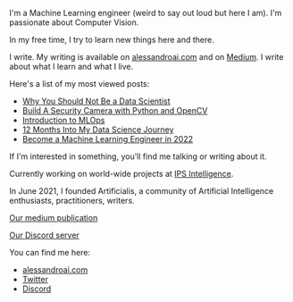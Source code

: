 
I'm a Machine Learning engineer (weird to say out loud but here I am).
I'm passionate about Computer Vision.

In my free time, I try to learn new things here and there.

I write. My writing is available on [alessandroai.com](https://www.alessandroai.com) and on [Medium](https://alessandroai.medium.com/). I write about what I learn and what I live.

Here's a list of my most viewed posts:

* [Why You Should Not Be a Data Scientist](https://medium.com/artificialis/why-you-should-not-be-a-data-scientist-7a10543ed2d2)
* [Build A Security Camera with Python and OpenCV](https://medium.com/artificialis/build-a-security-camera-with-python-and-opencv-83e69f676216)
* [Introduction to MLOps](https://medium.com/artificialis/introduction-to-mlops-d616c6ba8669)
* [12 Months Into My Data Science Journey](https://medium.com/artificialis/12-months-into-my-data-science-journey-a044ba056c84)
* [Become a Machine Learning Engineer in 2022](https://medium.com/artificialis/become-a-machine-learning-engineer-in-2022-c377f2b5891b)

If I'm interested in something, you'll find me talking or writing about it.

Currently working on world-wide projects at [IPS Intelligence](https://www.ips-intelligence.com/).

In June 2021, I founded Artificialis, a community of Artificial Intelligence enthusiasts, practitioners, writers.


[Our medium publication](https://medium.com/artificialis)


[Our Discord server](https://discord.gg/j5vM3nqZ76)

You can find me here:

* [alessandroai.com](https://www.alessandroai.com)
* [Twitter](https://twitter.com/_alessandroai)
* [Discord](https://discord.gg/j5vM3nqZ76)

